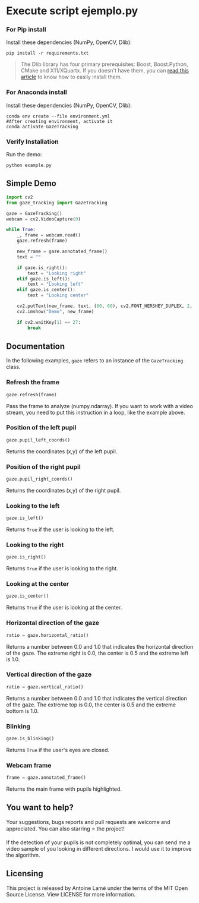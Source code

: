 # Execute script ejemplo.py

### For Pip install
Install these dependencies (NumPy, OpenCV, Dlib):

```shell
pip install -r requirements.txt
```

> The Dlib library has four primary prerequisites: Boost, Boost.Python, CMake and X11/XQuartx. If you doesn't have them, you can [read this article](https://www.pyimagesearch.com/2017/03/27/how-to-install-dlib/) to know how to easily install them.


### For Anaconda install
Install these dependencies (NumPy, OpenCV, Dlib):

```shell
conda env create --file environment.yml
#After creating environment, activate it
conda activate GazeTracking
```


### Verify Installation

Run the demo:

```shell
python example.py
```

## Simple Demo

```python
import cv2
from gaze_tracking import GazeTracking

gaze = GazeTracking()
webcam = cv2.VideoCapture(0)

while True:
    _, frame = webcam.read()
    gaze.refresh(frame)

    new_frame = gaze.annotated_frame()
    text = ""

    if gaze.is_right():
        text = "Looking right"
    elif gaze.is_left():
        text = "Looking left"
    elif gaze.is_center():
        text = "Looking center"

    cv2.putText(new_frame, text, (60, 60), cv2.FONT_HERSHEY_DUPLEX, 2, (255, 0, 0), 2)
    cv2.imshow("Demo", new_frame)

    if cv2.waitKey(1) == 27:
        break
```

## Documentation

In the following examples, `gaze` refers to an instance of the `GazeTracking` class.

### Refresh the frame

```python
gaze.refresh(frame)
```

Pass the frame to analyze (numpy.ndarray). If you want to work with a video stream, you need to put this instruction in a loop, like the example above.

### Position of the left pupil

```python
gaze.pupil_left_coords()
```

Returns the coordinates (x,y) of the left pupil.

### Position of the right pupil

```python
gaze.pupil_right_coords()
```

Returns the coordinates (x,y) of the right pupil.

### Looking to the left

```python
gaze.is_left()
```

Returns `True` if the user is looking to the left.

### Looking to the right

```python
gaze.is_right()
```

Returns `True` if the user is looking to the right.

### Looking at the center

```python
gaze.is_center()
```

Returns `True` if the user is looking at the center.

### Horizontal direction of the gaze

```python
ratio = gaze.horizontal_ratio()
```

Returns a number between 0.0 and 1.0 that indicates the horizontal direction of the gaze. The extreme right is 0.0, the center is 0.5 and the extreme left is 1.0.

### Vertical direction of the gaze

```python
ratio = gaze.vertical_ratio()
```

Returns a number between 0.0 and 1.0 that indicates the vertical direction of the gaze. The extreme top is 0.0, the center is 0.5 and the extreme bottom is 1.0.

### Blinking

```python
gaze.is_blinking()
```

Returns `True` if the user's eyes are closed.

### Webcam frame

```python
frame = gaze.annotated_frame()
```

Returns the main frame with pupils highlighted.

## You want to help?

Your suggestions, bugs reports and pull requests are welcome and appreciated. You can also starring ⭐️ the project!

If the detection of your pupils is not completely optimal, you can send me a video sample of you looking in different directions. I would use it to improve the algorithm.

## Licensing

This project is released by Antoine Lamé under the terms of the MIT Open Source License. View LICENSE for more information.
